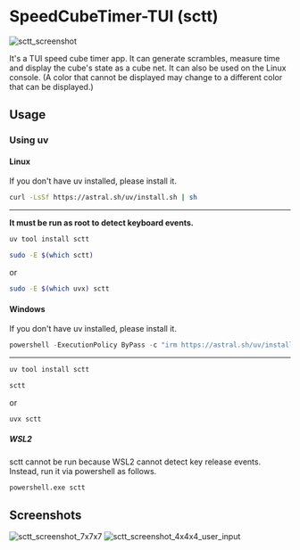 # SpeedCubeTimer-TUI (sctt)

![sctt_screenshot](https://github.com/user-attachments/assets/d5e05bc7-801d-42ba-a8ee-752c30ad5313)

It's a TUI speed cube timer app. It can generate scrambles, measure time and display the cube's state as a cube net. It can also be used on the Linux console. (A color that cannot be displayed may change to a different color that can be displayed.)


## Usage
### Using uv
#### Linux
If you don't have uv installed, please install it.
```bash
curl -LsSf https://astral.sh/uv/install.sh | sh
```
---
**It must be run as root to detect keyboard events.**
```bash
uv tool install sctt
```
```bash
sudo -E $(which sctt)
```
or
```bash
sudo -E $(which uvx) sctt
```

#### Windows
If you don't have uv installed, please install it.
```powershell
powershell -ExecutionPolicy ByPass -c "irm https://astral.sh/uv/install.ps1 | iex"
```
---
```powershell
uv tool install sctt
```
```powershell
sctt
```
or
```powershell
uvx sctt
```
##### WSL2
sctt cannot be run because WSL2 cannot detect key release events.  
Instead, run it via powershell as follows.
```bash
powershell.exe sctt
```

## Screenshots
![sctt_screenshot_7x7x7](https://github.com/user-attachments/assets/4670e5ad-1732-4822-aa96-29d033697825)
![sctt_screenshot_4x4x4_user_input](https://github.com/user-attachments/assets/f53dd3d8-c732-45dd-835b-2f045c3bb6a4)
